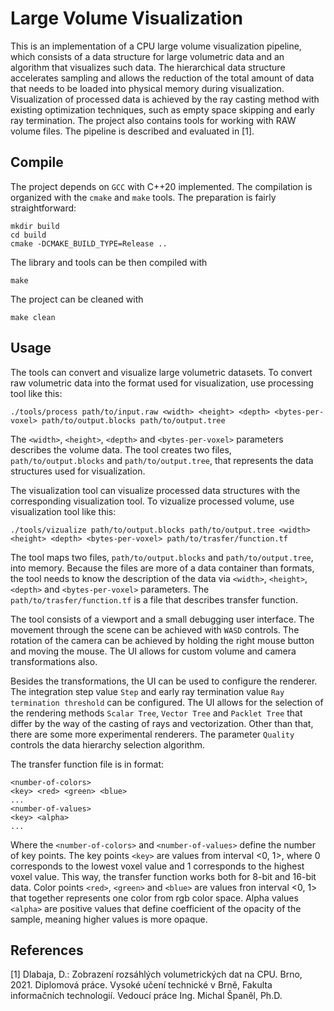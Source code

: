 # Large Volume Visualization
This is an implementation of a CPU large volume visualization pipeline, which consists of a data structure for large volumetric data and an algorithm that visualizes such data. The hierarchical data structure accelerates sampling and allows the reduction of the total amount of data that needs to be loaded into physical memory during visualization. Visualization of processed data is achieved by the ray casting method with existing optimization techniques, such as empty space skipping and early ray termination. The project also contains tools for working with RAW volume files.
The pipeline is described and evaluated in [1].

## Compile
The project depends on ``GCC`` with C++20 implemented. The compilation is organized with the ``cmake`` and ``make`` tools.
The preparation is fairly straightforward:

    mkdir build
    cd build
    cmake -DCMAKE_BUILD_TYPE=Release ..

The library and tools can be then compiled with

    make

The project can be cleaned with

    make clean

## Usage
The tools can convert and visualize large volumetric datasets.
To convert raw volumetric data into the format used for visualization, use processing tool like this:

    ./tools/process path/to/input.raw <width> <height> <depth> <bytes-per-voxel> path/to/output.blocks path/to/output.tree

The ``<width>``,  ``<height>``, ``<depth>`` and ``<bytes-per-voxel>`` parameters describes the volume data.
The tool creates two files, ``path/to/output.blocks`` and ``path/to/output.tree``, that represents the data structures used for visualization.

The visualization tool can visualize processed data structures with the corresponding visualization tool.
To vizualize processed volume, use visualization tool like this:

    ./tools/vizualize path/to/output.blocks path/to/output.tree <width> <height> <depth> <bytes-per-voxel> path/to/trasfer/function.tf

The tool maps two files, ``path/to/output.blocks`` and ``path/to/output.tree``, into memory.
Because the files are more of a data container than formats, the tool needs to know the description of the data via ``<width>``,  ``<height>``, ``<depth>`` and ``<bytes-per-voxel>`` parameters.
The ``path/to/trasfer/function.tf`` is a file that describes transfer function.

The tool consists of a viewport and a small debugging user interface.
The movement through the scene can be achieved with ``WASD`` controls.
The rotation of the camera can be achieved by holding the right mouse button and moving the mouse.
The UI allows for custom volume and camera transformations also.

Besides the transformations, the UI can be used to configure the renderer.
The integration step value ``Step`` and early ray termination value ``Ray termination threshold`` can be configured.
The UI allows for the selection of the rendering methods ``Scalar Tree``, ``Vector Tree`` and ``Packlet Tree`` that differ by the way of the casting of rays and vectorization.
Other than that, there are some more experimental renderers.
The parameter ``Quality`` controls the data hierarchy selection algorithm.

The transfer function file is in format:

    <number-of-colors>
    <key> <red> <green> <blue>
    ...
    <number-of-values>
    <key> <alpha>
    ...

Where the ``<number-of-colors>`` and ``<number-of-values>`` define the number of key points.
The key points ``<key>`` are values from interval <0, 1>, where 0 corresponds to the lowest voxel value and 1 corresponds to the highest voxel value.
This way, the transfer function works both for 8-bit and 16-bit data.
Color points ``<red>``, ``<green>`` and ``<blue>`` are values fron interval <0, 1> that together represents one color from rgb color space.
Alpha values ``<alpha>`` are positive values that define coefficient of the opacity of the sample, meaning higher values is more opaque.

## References
[1] Dlabaja, D.: Zobrazení rozsáhlých volumetrických dat na CPU. Brno, 2021. Diplomová práce. Vysoké učení technické v Brně, Fakulta informačních technologií. Vedoucí práce
Ing. Michal Španěl, Ph.D.

